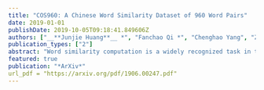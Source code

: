 ```yaml
---
title: "COS960: A Chinese Word Similarity Dataset of 960 Word Pairs"
date: 2019-01-01
publishDate: 2019-10-05T09:18:41.849606Z
authors: ["__**Junjie Huang**__ *", "Fanchao Qi *", "Chenghao Yang", "Zhiyuan Liu", "Maosong Sun"]
publication_types: ["2"]
abstract: "Word similarity computation is a widely recognized task in the field of lexical semantics. Most proposed tasks test on similarity of word pairs of single morpheme, while few works focus on words of two morphemes or more morphemes. In this work, we propose COS960, a benchmark dataset with 960 pairs of Chinese wOrd Similarity, where all the words have two morphemes in three Part of Speech (POS) tags with their human annotated similarity rather than relatedness. We give a detailed description of dataset construction and annotation process, and test on a range of word embedding models. The dataset of this paper can be obtained from https://github.com/thunlp/COS960."
featured: true
publication: "*ArXiv*"
url_pdf = "https://arxiv.org/pdf/1906.00247.pdf"
---
```


